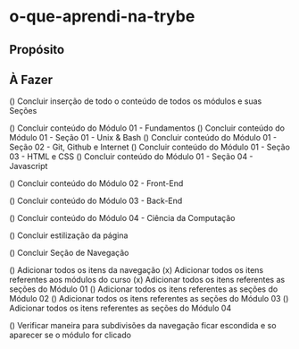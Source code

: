 # o-que-aprendi-na-trybe

## Propósito

## À Fazer

<!-- Conteúdo -->
() Concluir inserção de todo o conteúdo de todos os módulos e suas Seções

() Concluir conteúdo do Módulo 01 - Fundamentos
() Concluir conteúdo do Módulo 01 - Seção 01 - Unix & Bash
() Concluir conteúdo do Módulo 01 - Seção 02 - Git, Github e Internet
() Concluir conteúdo do Módulo 01 - Seção 03 - HTML e CSS
() Concluir conteúdo do Módulo 01 - Seção 04 - Javascript

() Concluir conteúdo do Módulo 02 - Front-End

() Concluir conteúdo do Módulo 03 - Back-End

() Concluir conteúdo do Módulo 04 - Ciência da Computação

<!-- Estilização -->
() Concluir estilização da página

<!-- Navegação -->
() Concluir Seção de Navegação

() Adicionar todos os itens da navegação
(x) Adicionar todos os itens referentes aos módulos do curso
(x) Adicionar todos os itens referentes as seções do Módulo 01
() Adicionar todos os itens referentes as seções do Módulo 02
() Adicionar todos os itens referentes as seções do Módulo 03
() Adicionar todos os itens referentes as seções do Módulo 04

() Verificar maneira para subdivisões da navegação ficar escondida e so aparecer se o módulo for clicado